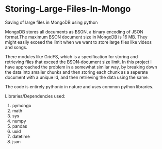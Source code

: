 # Storing-Large-Files-In-Mongo
Saving of large files in MongoDB using python

MongoDB stores all documents as BSON, a binary encoding of JSON format.The maximum BSON document size in MongoDB is 16 MB.
They might easily exceed the limit when we want to store large files like videos and songs.  

There modules like GridFS, which is a specification for storing and retrieving files that exceed the BSON-document size limit.
In this project I have approached the problem in a somewhat similar way, by breaking down the data into smaller chunks and then
storing each chunk as a seperate document with a unique Id, and then retrieving the data using the same.

The code is entirely pythonic in nature and uses common python libraries.

Libraries/Dependencies used:
1) pymongo
2) math
3) sys
4) numpy
5) pandas
6) uuid
7) datetime
8) json
